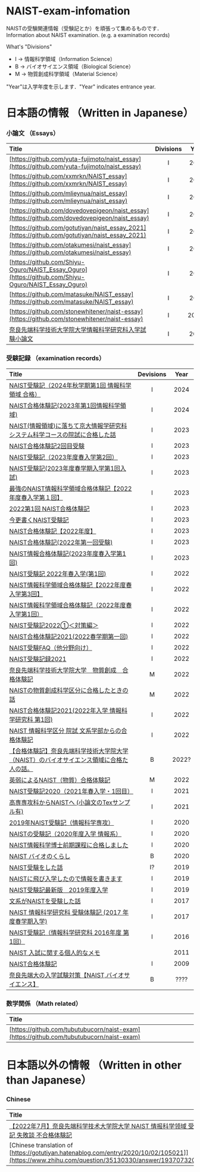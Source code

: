 # NAIST-exam-infomation
NAISTの受験関連情報（受験記とか）を頑張って集めるものです．  
Information about NAIST examination. (e.g. a examination records)

What's "Divisions"
- I → 情報科学領域（Information Science）
- B → バイオサイエンス領域（Biological Science）
- M → 物質創成科学領域（Material Science）

"Year"は入学年度を示します．"Year" indicates entrance year.


# 日本語の情報 （Written in Japanese）

### 小論文 （Essays）

|Title|Divisions|Year|
|:--|:-:|:-:|
|[https://github.com/yuta-fujimoto/naist_essay](https://github.com/yuta-fujimoto/naist_essay)|I|2023|
|[https://github.com/xxmrkn/NAIST_essay](https://github.com/xxmrkn/NAIST_essay)|I|2023|
|[https://github.com/mlieynua/naist_essay](https://github.com/mlieynua/naist_essay)|I|2022|
|[https://github.com/dovedovepigeon/naist_essay](https://github.com/dovedovepigeon/naist_essay)|I|2022|
|[https://github.com/gotutiyan/naist_essay_2021](https://github.com/gotutiyan/naist_essay_2021)|I|2021|
|[https://github.com/otakumesi/naist_essay](https://github.com/otakumesi/naist_essay)|I|2020|
|[https://github.com/Shiyu-Oguro/NAIST_Essay_Oguro](https://github.com/Shiyu-Oguro/NAIST_Essay_Oguro)|I|2019|
|[https://github.com/matasuke/NAIST_essay](https://github.com/matasuke/NAIST_essay)|I|2017|
|[https://github.com/stonewhitener/naist-essay](https://github.com/stonewhitener/naist-essay)|I|2016?|
|[奈良先端科学技術大学院大学情報科学研究科入学試験小論文](https://cl.sd.tmu.ac.jp/~komachi/docs/essay.html)|I|20XX|




### 受験記録 （examination records）

|Title|Devisions|Year|
|:--|:-:|:-:|
|[NAIST受験記（2024年秋学期第1回 情報科学領域 合格）](https://sizu.me/naberinu/posts/95otuecawbd4)|I|2024|
|[NAIST合格体験記(2023年第1回情報科学領域)](https://note.com/one_uno_hana/n/nd4ef1e59ffdd)|I|2024|
|[NAIST(情報領域)に落ちて京大情報学研究科システム科学コースの院試に合格した話](https://note.com/kita0908/n/nfa09f31bfa19)|I|2023|
|[NAIST合格体験記2回目受験](https://naist-dao.hatenablog.com/entry/2023/07/22/110403)|I|2023|
|[NAIST受験記（2023年度春入学第2回）](https://kuge-masa.hatenablog.com/entry/2023/05/03/140642)|I|2023|
|[NAIST受験記(2023年度春学期入学第1回入試)](https://note.com/tamtam_wa/n/nb1a26817a113)|I|2023|
|[最強のNAIST情報科学領域合格体験記【2022年度春入学第１回】](https://shota-ozaki.org/3938/)|I|2023|
|[2022第1回 NAIST合格体験記](https://toy70.hatenablog.com/entry/2022/07/25/191108)|I|2023|
|[今更書くNAIST受験記](https://prokuma.hateblo.jp/entry/2022/01/31/194445)|I|2023|
|[NAIST合格体験記【2022年度】](https://yattinda.hatenablog.com/entry/2022/12/18/192033)|I|2023|
|[NAIST合格体験記(2022年第一回受験)](https://note.com/ykn_shiro/n/n6ea20286aec7)|I|2023|
|[NAIST情報合格体験記(2023年度春入学第1回)](https://note.com/north_snow01/n/n38d39d1a6866)|I|2023|
|[NAIST受験記 2022年春入学(第1回)](https://masapage.com/2021/07/21/naist_exam_2021/)|I|2022|
|[NAIST情報科学領域合格体験記【2022年度春入学第3回】](https://gabutech.vercel.app/blog/ff5al_eh0i4)|I|2022|
|[NAIST情報科学領域合格体験記（2022年度春入学第1回）](https://note.com/dovedovepigeon/n/n35d806eaa4cf)|I|2022|
|[NAIST受験記2022①＜対策編＞](https://note.com/yama1009/n/nd926f184572f)|I|2022|
|[NAIST合格体験記2021(2022春学期第一回)](https://note.com/hatodove/n/nee1286d4c0d7)|I|2022|
|[NAIST受験FAQ（他分野向け）](https://note.com/rodamille/n/ne36a40b13809)|I|2022|
|[NAIST受験記録2021](https://namekosiru.hatenablog.com/entry/2021/07/25/142259)|I|2022|
|[奈良先端科学技術大学院大学　物質創成　合格体験記](https://note.com/yanag06/n/ncc3ac63f70de)|M|2022|
|[NAISTの物質創成科学区分に合格したときの話](https://find100.hatenablog.com/entry/2021/07/20/143842)|M|2022|
|[NAIST合格体験記2021(2022年入学 情報科学研究科 第1回)](https://jetcarrot.hatenablog.com/entry/2021/07/21/133000)|I|2022|
|[NAIST 情報科学区分 院試 文系学部からの合格体験記](https://inshikiroku2021.hatenablog.com/entry/2021/09/08/005712)|I|2022|
|[【合格体験記】奈良先端科学技術大学院大学（NAIST）のバイオサイエンス領域に合格た人の話。](https://note.com/a_nya_inshi/n/n8f5774022b4d)|B|2022?|
|[英弱によるNAIST（物質）合格体験記](https://note.com/tyuyamato/n/n5575545a49a9)|M|2022|
|[NAIST受験記2020（2021年春入学・1回目）](https://gotutiyan.hatenablog.com/entry/2020/10/02/105021)|I|2021|
|[高専専攻科からNAISTへ (小論文のTexサンプル有)](https://maxcell-1000.sakura.ne.jp/wp/senkouka-to-naist)|I|2021|
|[2019年NAIST受験記（情報科学専攻）](https://kuroneko1259.hatenablog.com/entry/2019/07/19/140502)|I|2020|
|[NAISTの受験記（2020年度入学 情報系）](https://umeboshi-lab.com/entry/2020/03/20/180143)|I|2020|
|[NAIST情報科学博士前期課程に合格しました](https://tanaken.me/posts/190720/)|I|2020|
|[NAIST バイオのくらし](https://avelygmf.hatenablog.com/entry/2020/09/17/171847)|B|2020|
|[NAIST受験をした話](https://sumansonian.net/etc_NAIST_exam/)|I?|2019|
|[NAISTに飛び入学したので情報を書きます](https://zima168.hatenablog.com/entry/2019/05/16/152456)|I|2019|
|[NAIST受験記最新版　2019年度入学](https://denden-seven.hatenablog.com/entry/2019/01/09/122354)|I|2019|
|[文系がNAISTを受験した話](https://kogumagoya.com/blog/archives/298)|I|2017|
|[NAIST 情報科学研究科 受験体験記 (2017 年度春学期入学)](https://sira.dev/blog/2016/07/07/naist-exam/)|I|2017|
|[NAIST受験記（情報科学研究科 2016年度 第1回）](https://kujira16.hateblo.jp/entry/2015/07/17/112337)|I|2016|
|[NAIST 入試に関する個人的なメモ](https://kyohei-fushida.net/entrance_exam.html)||2011|
|[NAIST合格体験記](https://www.shirayu.net/note/naist/road2pass)|I|2009|
|[奈良先端大の入学試験対策【NAIST,バイオサイエンス】](https://realpuppet.com/%E5%A5%88%E8%89%AF%E5%85%88%E7%AB%AF%E5%A4%A7%E3%81%AE%E5%85%A5%E5%AD%A6%E8%A9%A6%E9%A8%93%E5%AF%BE%E7%AD%96%E3%80%90naist%E3%83%90%E3%82%A4%E3%82%AA%E3%82%B5%E3%82%A4%E3%82%A8%E3%83%B3%E3%82%B9/)|B|????|



### 数学関係 （Math related）

|Title|
|:--|
|[https://github.com/tubutubucorn/naist-exam](https://github.com/tubutubucorn/naist-exam)|


# 日本語以外の情報 （Written in other than Japanese）
### Chinese

|Title|Devisions|Year|
|:--|:-:|:-:|
|[【2022年7月】奈良先端科学技术大学院大学 NAIST 情报科学领域 受験記 失敗談 不合格体験記](https://zhuanlan.zhihu.com/p/562331732)|I|2023|
|[Chinese translation of [https://gotutiyan.hatenablog.com/entry/2020/10/02/105021]](https://www.zhihu.com/question/35130330/answer/1937073200)|I|2021|


